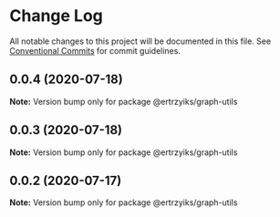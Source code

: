 # Change Log

All notable changes to this project will be documented in this file.
See [Conventional Commits](https://conventionalcommits.org) for commit guidelines.

## 0.0.4 (2020-07-18)

**Note:** Version bump only for package @ertrzyiks/graph-utils





## 0.0.3 (2020-07-18)

**Note:** Version bump only for package @ertrzyiks/graph-utils





## 0.0.2 (2020-07-17)

**Note:** Version bump only for package @ertrzyiks/graph-utils

